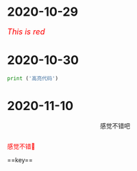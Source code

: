 # 2020-10-29

<span style='color:red'><font size=4>*This is red*</font></span>

# 2020-10-30

```python
print ('高亮代码')
```

# 2020-11-10

<div align=center>感觉不错吧</div>

```python
```

<div style='color:red'>感觉不错🌝</div>

==key==
<!--高亮备注-->